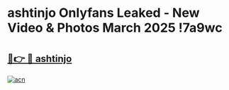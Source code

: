 # ashtinjo Onlyfans Leaked - New Video & Photos March 2025 !7a9wc

# <h2><a href="https://l4rf5z.iuczelnia.edu.pl?title=ashtinjo&ref=7a9wc">🔗👉 🔴 ashtinjo</a></h2>

[![acn](https://github.com/user-attachments/assets/0f9c940e-d8b0-45ae-aac7-cd30a18b3e1c)](https://l4rf5z.iuczelnia.edu.pl?title=ashtinjo&ref=7a9wc)

